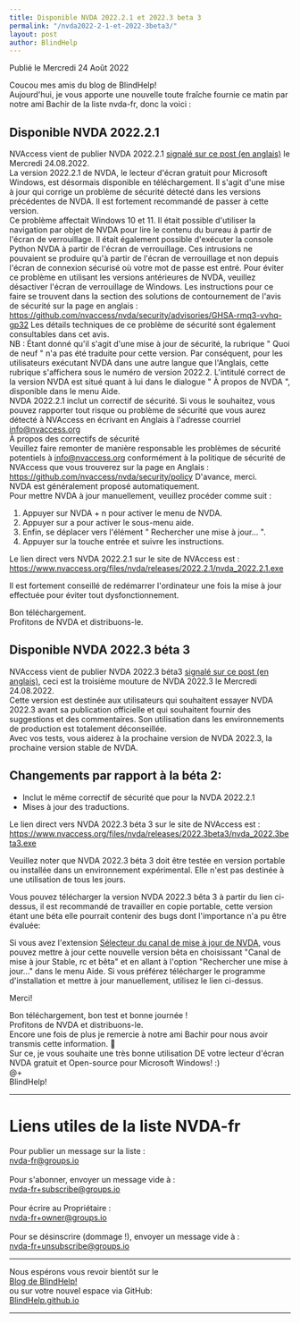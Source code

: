 ```yaml
---
title: Disponible NVDA 2022.2.1 et 2022.3 beta 3
permalink: "/nvda2022-2-1-et-2022-3beta3/"
layout: post
author: BlindHelp
---
```


<footer>Publié le Mercredi 24 Août 2022</footer>


Coucou mes amis du blog de BlindHelp!    
Aujourd'hui, je vous apporte une nouvelle toute fraîche fournie ce matin par notre ami Bachir de la liste nvda-fr, donc la voici :    

## Disponible NVDA 2022.2.1
NVAccess vient de publier NVDA 2022.2.1 [signalé sur ce post (en anglais)](https://www.nvaccess.org/post/nvda-2022-2-1/) le Mercredi 24.08.2022.    
La version 2022.2.1 de NVDA, le lecteur d'écran gratuit pour Microsoft Windows, est désormais disponible en téléchargement. Il s'agit d'une mise à jour qui corrige un problème de sécurité détecté dans les versions précédentes de NVDA. Il est fortement recommandé de passer à cette version.    
Ce problème affectait Windows 10 et 11. Il était possible d'utiliser la navigation par objet de NVDA pour lire le contenu du bureau à partir de l'écran de verrouillage. Il était également possible d'exécuter la console Python NVDA à partir de l'écran de verrouillage. Ces intrusions ne pouvaient se produire qu'à partir de l'écran de verrouillage et non depuis l'écran de connexion sécurisé où votre mot de passe est entré. Pour éviter ce problème en utilisant les versions antérieures de NVDA, veuillez désactiver l'écran de verrouillage de Windows. Les instructions pour ce faire se trouvent dans la section des solutions de contournement de l'avis de sécurité sur la page en anglais : <https://github.com/nvaccess/nvda/security/advisories/GHSA-rmq3-vvhq-gp32> Les détails techniques de ce problème de sécurité sont également consultables dans cet avis.    
NB : Étant donné qu'il s'agit d'une mise à jour de sécurité, la rubrique " Quoi de neuf " n'a pas été traduite pour cette version. Par conséquent, pour les utilisateurs exécutant NVDA dans une autre langue que l'Anglais, cette rubrique s'affichera sous le numéro de version 2022.2. L'intitulé correct de la version NVDA est situé quant à lui dans le dialogue " À propos de NVDA ", disponible dans le menu Aide.    
NVDA 2022.2.1 inclut un correctif de sécurité. Si vous le souhaitez, vous pouvez rapporter tout risque ou problème de sécurité que vous aurez détecté à NVAccess en écrivant en Anglais à l'adresse courriel [info@nvaccess.org](mailto:info@nvaccess.org)    
À propos des correctifs de sécurité    
Veuillez faire remonter de manière responsable les problèmes de sécurité potentiels à [info@nvaccess.org](mailto:info@nvaccess.org) conformément à la politique de sécurité de NVAccess que vous trouverez sur la page en Anglais : <https://github.com/nvaccess/nvda/security/policy> D'avance, merci.    
NVDA est généralement proposé automatiquement.    
Pour mettre NVDA à jour manuellement, veuillez procéder comme suit :    

1. Appuyer sur NVDA + n pour activer le menu de NVDA. 
2. Appuyer sur a pour activer le sous-menu aide. 
3. Enfin, se déplacer vers l'élément " Rechercher une mise à jour... ". 
4. Appuyer sur la touche entrée et suivre les instructions.

Le lien direct vers NVDA 2022.2.1 sur le site de NVAccess est : <https://www.nvaccess.org/files/nvda/releases/2022.2.1/nvda_2022.2.1.exe>    

Il est fortement conseillé de redémarrer l'ordinateur une fois la mise à jour effectuée pour éviter tout dysfonctionnement.    

Bon téléchargement.    
Profitons de NVDA et distribuons-le.    

## Disponible NVDA 2022.3 béta 3
NVAccess vient de publier NVDA 2022.3 béta3 [signalé sur ce post (en anglais)](https://www.nvaccess.org/post/nvda-2022-3beta3/), ceci est la troisième mouture de NVDA 2022.3 le Mercredi 24.08.2022.    
Cette version est destinée aux utilisateurs qui souhaitent essayer NVDA 2022.3 avant sa publication officielle et qui souhaitent fournir des suggestions et des commentaires. Son utilisation dans les environnements de production est totalement déconseillée.         
Avec vos tests, vous aiderez à la prochaine version de NVDA 2022.3, la prochaine version stable de NVDA.        

## Changements par rapport à la béta 2:
* Inclut le même  correctif de sécurité que pour la NVDA 2022.2.1
* Mises à jour des traductions.

Le lien direct vers NVDA 2022.3 béta 3 sur le site de NVAccess est : <https://www.nvaccess.org/files/nvda/releases/2022.3beta3/nvda_2022.3beta3.exe>

Veuillez noter que NVDA 2022.3 béta 3 doit être testée en version portable ou installée dans un environnement expérimental. Elle n'est pas destinée à une utilisation de tous les jours.    

Vous pouvez télécharger la version NVDA 2022.3 bêta 3 à partir du  lien ci-dessus, il est recommandé de travailler en copie portable, cette version étant une béta elle pourrait contenir des bugs dont l'importance n'a pu être évaluée:    

Si vous avez l'extension [Sélecteur du canal de mise à jour de NVDA](https://blindhelp.github.io/updateChannel/), vous pouvez mettre à jour cette nouvelle version bêta en choisissant "Canal de mise à jour Stable, rc et bêta" et en allant à l'option "Rechercher une mise à jour..." dans le menu Aide. Si vous préférez télécharger le programme d'installation et mettre à jour manuellement, utilisez le lien ci-dessus.

Merci!  

Bon téléchargement, bon test et bonne journée !    
Profitons de NVDA et distribuons-le.    
Encore une fois de plus je remercie à notre ami Bachir pour nous avoir transmis cette information. 🤝    
Sur ce, je vous souhaite une très bonne utilisation DE votre lecteur d'écran NVDA gratuit et Open-source pour Microsoft Windows! :)    
@+    
BlindHelp!    

---

# Liens utiles de la liste NVDA-fr #

Pour publier un message sur la liste :    
[nvda-fr@groups.io](mailto:nvda-fr@groups.io)    
<br>
Pour s'abonner, envoyer un message vide à :    
[nvda-fr+subscribe@groups.io](mailto:nvda-fr+subscribe@groups.io)    
<br>
Pour écrire au Propriétaire :    
[nvda-fr+owner@groups.io](mailto:nvda-fr+owner@groups.io)    
<br>
Pour se désinscrire (dommage !), envoyer un message vide à :    
[nvda-fr+unsubscribe@groups.io](mailto:nvda-fr+unsubscribe@groups.io)    

---

Nous espérons vous revoir bientôt sur le      
[Blog de BlindHelp!](http://blindhelp.blogspot.fr/)                    
ou sur  votre nouvel espace via GitHub:                     
[BlindHelp.github.io](https://blindhelp.github.io)                    

---